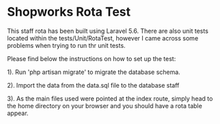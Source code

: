 # Shopworks Rota Test

This staff rota has been built using Laravel 5.6. There are also unit tests located within the tests/Unit/RotaTest, however I came across some problems when trying to run thr unit tests. 

Please find below the instructions on how to set up the test:

1). Run 'php artisan migrate' to migrate the database schema.

2). Import the data from the data.sql file to the database staff

3). As the main files used were pointed at the index route, simply head to the home directory on your browser and you should have a rota table appear.

